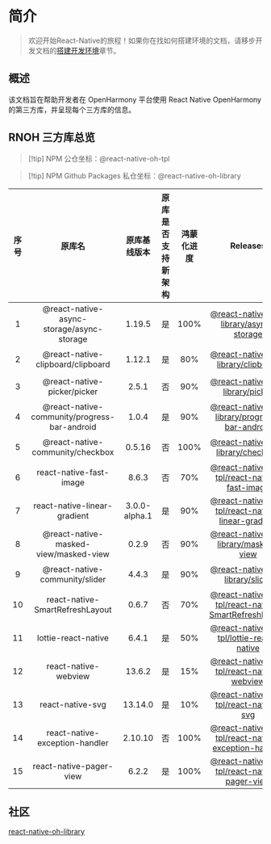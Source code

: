 # 简介

> 欢迎开始React-Native的旅程！如果你在找如何搭建环境的文档，请移步开发文档的[搭建开发环境](https://react-native-oh-library.gitee.io/docs/#/zh-cn/environment)章节。

## 概述

该文档旨在帮助开发者在 OpenHarmony 平台使用 React Native OpenHarmony 的第三方库，并呈现每个三方库的信息。

## RNOH 三方库总览

>[!tip] NPM 公仓坐标：@react-native-oh-tpl

>[!tip] NPM Github Packages 私仓坐标：@react-native-oh-library

| 序号  |                     原库名                      |    原库基线版本     | 原库是否支持新架构 | 鸿蒙化进度 | Releases | 文档链接
|:---:|:--------------------------------------------:|:-------------:| :----------: | :----------: | :----------: | :----------: |
|  1  |  @react-native-async-storage/async-storage   |    1.19.5     | 是 | 100% | [@react-native-oh-library/async-storage](https://github.com/react-native-oh-library/async-storage/releases) | [链接](async-storage.md) |
|  2  |      @react-native-clipboard/clipboard       |    1.12.1     | 是 | 80% | [@react-native-oh-library/clipboard](https://github.com/react-native-oh-library/clipboard/releases) | [链接](clipboard.md) |
|  3  |         @react-native-picker/picker          |     2.5.1     | 否 | 90% | [@react-native-oh-library/picker](https://github.com/react-native-oh-library/picker/releases) | [链接](picker.md) |
|  4  | @react-native-community/progress-bar-android |     1.0.4     | 是 | 90% | [@react-native-oh-library/progress-bar-android](https://github.com/react-native-oh-library/progress-bar-android/releases) | [链接](progress-bar-android.md) |
|  5  |       @react-native-community/checkbox       |    0.5.16     | 否 | 100% | [@react-native-oh-library/checkbox](https://github.com/react-native-oh-library/react-native-checkbox/releases) | [链接](react-native-checkbox.md) |
|  6  |           react-native-fast-image            |     8.6.3     | 否 | 70% | [@react-native-oh-tpl/react-native-fast-image](https://github.com/react-native-oh-library/react-native-fast-image/releases) | [链接](react-native-fast-image.md) |
|  7  |         react-native-linear-gradient         | 3.0.0-alpha.1 | 是 | 90% | [@react-native-oh-tpl/react-native-linear-gradient](https://github.com/react-native-oh-library/react-native-linear-gradient/releases) | [链接](react-native-linear-gradient.md) |
|  8  |    @react-native-masked-view/masked-view     |     0.2.9     | 否 | 90% | [@react-native-oh-library/masked-view](https://github.com/react-native-oh-library/masked-view/releases) | [链接](react-native-masked-view.md) |
|  9  |        @react-native-community/slider        |     4.4.3     | 是 | 90% | [@react-native-oh-library/slider](https://github.com/react-native-oh-library/react-native-slider/releases) | [链接](react-native-slider.md) |
| 10  |       react-native-SmartRefreshLayout        |     0.6.7     | 否 | 70% | [@react-native-oh-tpl/react-native-SmartRefreshLayout](https://github.com/react-native-oh-library/react-native-SmartRefreshLayout/releases) | [链接](react-native-SmartRefreshLayout.md) |
| 11  |             lottie-react-native              |     6.4.1     | 是 | 50% | [@react-native-oh-tpl/lottie-react-native](https://github.com/react-native-oh-library/lottie-react-native/releases) | [链接](lottie-react-native.md) |
| 12  |             react-native-webview             |    13.6.2     | 是 | 15% | [@react-native-oh-tpl/react-native-webview](https://github.com/react-native-oh-library/react-native-webview/releases) | [链接](react-native-webview.md) |
| 13  |               react-native-svg               |    13.14.0    | 是 | 10% | [@react-native-oh-tpl/react-native-svg](https://github.com/react-native-oh-library/react-native-svg/releases) | [链接](react-native-svg.md) |
| 14  |        react-native-exception-handler        |    2.10.10    | 否 | 100% | [@react-native-oh-tpl/react-native-exception-handler](https://github.com/react-native-oh-library/react-native-exception-handler/releases) | [链接](react-native-exception-handler.md) |
| 15  |           react-native-pager-view            |     6.2.2     | 是 | 100% | [@react-native-oh-tpl/react-native-pager-view](https://github.com/react-native-oh-library/react-native-pager-view/releases) | [链接](react-native-pager-view.md) |
## 社区

[react-native-oh-library](https://github.com/react-native-oh-library)